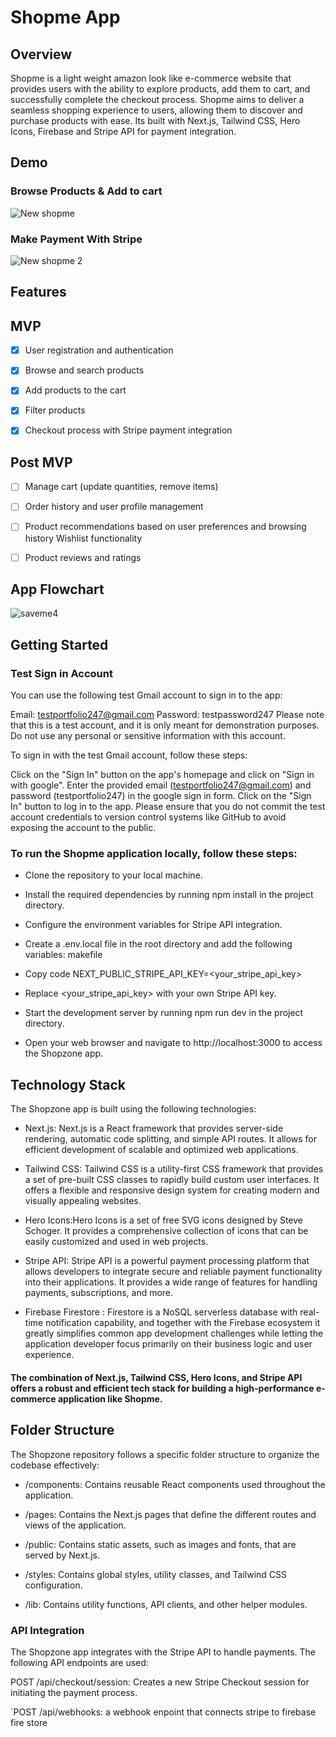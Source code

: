 # Shopme App

## Overview

Shopme is a light weight amazon look like e-commerce website that provides users with the ability to explore products, add them to cart, and successfully complete the checkout process. Shopme aims to deliver a seamless shopping experience to users, allowing them to discover and purchase products with ease.
Its built with Next.js, Tailwind CSS, Hero Icons, Firebase and Stripe API for payment integration. 

## Demo
### Browse Products & Add to cart
![New shopme](https://github.com/Remi-dee/Shopme/assets/96704300/7033b760-0a09-4a67-8a95-67426864ae94)

### Make Payment With Stripe
![New shopme 2](https://github.com/Remi-dee/Shopme/assets/96704300/1464bcb6-3461-4d1d-9335-97f028b05e2f)

## Features



## MVP

 - [x] User registration and authentication
       
 - [x] Browse and search products

 - [x] Add products to the cart
       
 - [x] Filter products

 - [x] Checkout process with Stripe payment integration
       
## Post MVP
 - [ ] Manage cart (update quantities, remove items)
 
 - [ ] Order history and user profile management

- [ ] Product recommendations based on user preferences and browsing history
 Wishlist functionality
- [ ] Product reviews and ratings

## App Flowchart
![saveme4](https://github.com/Remi-dee/Shop-zone/assets/96704300/ad69298a-a88a-4866-bd68-6a5661a153f4)


## Getting Started
### Test Sign in Account
You can use the following test Gmail account to sign in to the app:

Email: testportfolio247@gmail.com
Password: testpassword247
Please note that this is a test account, and it is only meant for demonstration purposes. Do not use any personal or sensitive information with this account.

To sign in with the test Gmail account, follow these steps:

Click on the "Sign In" button on the app's homepage and click on "Sign in with google".
Enter the provided email (testportfolio247@gmail.com) and password (testportfolio247) in the google sign in form.
Click on the "Sign In" button to log in to the app.
Please ensure that you do not commit the test account credentials to version control systems like GitHub to avoid exposing the account to the public.


### To run the Shopme application locally, follow these steps:

- Clone the repository to your local machine.

- Install the required dependencies by running npm install in the project directory.

- Configure the environment variables for Stripe API integration.

- Create a .env.local file in the root directory and add the following variables:
makefile

- Copy code
NEXT_PUBLIC_STRIPE_API_KEY=<your_stripe_api_key>
- Replace <your_stripe_api_key> with your own Stripe API key.
- Start the development server by running npm run dev in the project directory.
- Open your web browser and navigate to http://localhost:3000 to access the Shopzone app.

## Technology Stack
The Shopzone app is built using the following technologies:

- Next.js: Next.js is a React framework that provides server-side rendering, automatic code splitting, and simple API routes. It allows for efficient development of scalable and optimized web applications.

- Tailwind CSS: Tailwind CSS is a utility-first CSS framework that provides a set of pre-built CSS classes to rapidly build custom user interfaces. It offers a flexible and responsive design system for creating modern and visually appealing websites.

- Hero Icons:Hero Icons is a set of free SVG icons designed by Steve Schoger. It provides a comprehensive collection of icons that can be easily customized and used in web projects.

- Stripe API: Stripe API is a powerful payment processing platform that allows developers to integrate secure and reliable payment functionality into their applications. It provides a wide range of features for handling payments, subscriptions, and more.

- Firebase Firestore : Firestore is a NoSQL serverless database with real-time notification capability, and together with the Firebase ecosystem it greatly simplifies common app development challenges while letting the application developer focus primarily on their business logic and user experience.

#### The combination of Next.js, Tailwind CSS, Hero Icons, and Stripe API offers a robust and efficient tech stack for building a high-performance e-commerce application like Shopme.

## Folder Structure
The Shopzone repository follows a specific folder structure to organize the codebase effectively:
- /components: Contains reusable React components used throughout the application.

- /pages: Contains the Next.js pages that define the different routes and views of the application.

- /public: Contains static assets, such as images and fonts, that are served by Next.js.

- /styles: Contains global styles, utility classes, and Tailwind CSS configuration.

- /lib: Contains utility functions, API clients, and other helper modules.


  
### API Integration

The Shopzone app integrates with the Stripe API to handle payments. The following API endpoints are used:

POST /api/checkout/session: Creates a new Stripe Checkout session for initiating the payment process.

`POST /api/webhooks: a webhook enpoint that connects stripe to firebase fire store
